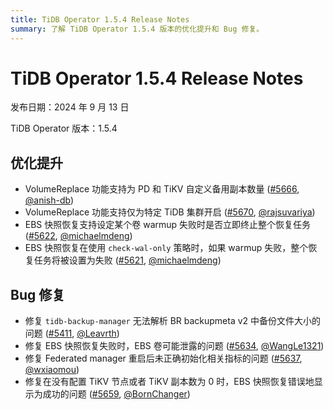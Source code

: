 ```yaml
---
title: TiDB Operator 1.5.4 Release Notes
summary: 了解 TiDB Operator 1.5.4 版本的优化提升和 Bug 修复。
---
```


# TiDB Operator 1.5.4 Release Notes

发布日期：2024 年 9 月 13 日

TiDB Operator 版本：1.5.4

## 优化提升

- VolumeReplace 功能支持为 PD 和 TiKV 自定义备用副本数量 ([#5666](https://github.com/pingcap/tidb-operator/pull/5666), [@anish-db](https://github.com/anish-db))
- VolumeReplace 功能支持仅为特定 TiDB 集群开启 ([#5670](https://github.com/pingcap/tidb-operator/pull/5670), [@rajsuvariya](https://github.com/rajsuvariya))
- EBS 快照恢复支持设定某个卷 warmup 失败时是否立即终止整个恢复任务 ([#5622](https://github.com/pingcap/tidb-operator/pull/5622), [@michaelmdeng](https://github.com/michaelmdeng))
- EBS 快照恢复在使用 `check-wal-only` 策略时，如果 warmup 失败，整个恢复任务将被设置为失败 ([#5621](https://github.com/pingcap/tidb-operator/pull/5621), [@michaelmdeng](https://github.com/michaelmdeng))

## Bug 修复

- 修复 `tidb-backup-manager` 无法解析 BR backupmeta v2 中备份文件大小的问题 ([#5411](https://github.com/pingcap/tidb-operator/pull/5411), [@Leavrth](https://github.com/Leavrth))
- 修复 EBS 快照恢复失败时，EBS 卷可能泄露的问题 ([#5634](https://github.com/pingcap/tidb-operator/pull/5634), [@WangLe1321](https://github.com/WangLe1321))
- 修复 Federated manager 重启后未正确初始化相关指标的问题 ([#5637](https://github.com/pingcap/tidb-operator/pull/5637), [@wxiaomou](https://github.com/wxiaomou))
- 修复在没有配置 TiKV 节点或者 TiKV 副本数为 0 时，EBS 快照恢复错误地显示为成功的问题 ([#5659](https://github.com/pingcap/tidb-operator/pull/5659), [@BornChanger](https://github.com/BornChanger))
